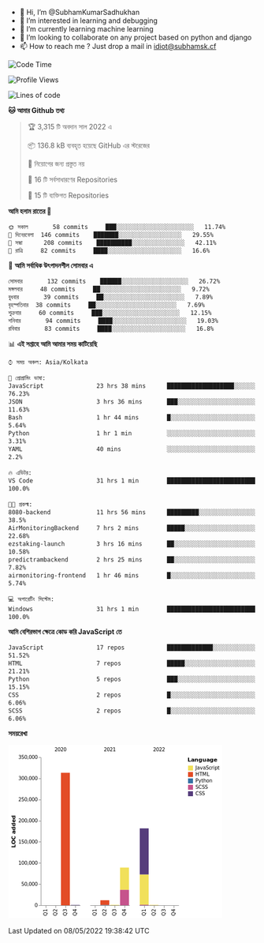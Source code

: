 - 👋 Hi, I’m @SubhamKumarSadhukhan
- 👀 I’m interested in learning and debugging
- 🌱 I’m currently learning machine learning
- 💞️ I’m looking to collaborate on any project based on python and django
- 📫 How to reach me ?
      Just drop a mail in idiot@subhamsk.cf

<!---
SubhamKumarSadhukhan/SubhamKumarSadhukhan is a ✨ special ✨ repository because its `README.md` (this file) appears on your GitHub profile.
You can click the Preview link to take a look at your changes.
--->


<!--START_SECTION:waka-->
![Code Time](http://img.shields.io/badge/Code%20Time-483%20hrs%2049%20mins-blue)

![Profile Views](http://img.shields.io/badge/%E0%A6%AA%E0%A7%8D%E0%A6%B0%E0%A7%8B%E0%A6%AB%E0%A6%BE%E0%A6%87%E0%A6%B2%20%E0%A6%A6%E0%A6%B0%E0%A7%8D%E0%A6%B6%E0%A6%A8-0-blue)

![Lines of code](https://img.shields.io/badge/%E0%A6%B9%E0%A7%8D%E0%A6%AF%E0%A6%BE%E0%A6%B2%E0%A7%8B%20%E0%A6%93%E0%A6%AF%E0%A6%BC%E0%A6%BE%E0%A6%B0%E0%A7%8D%E0%A6%B2%E0%A7%8D%E0%A6%A1%20%E0%A6%A5%E0%A7%87%E0%A6%95%E0%A7%87%20%E0%A6%86%E0%A6%AE%E0%A6%BF%20%E0%A6%B2%E0%A6%BF%E0%A6%96%E0%A7%87%E0%A6%9B%E0%A6%BF-599%20Thousand%20%E0%A6%95%E0%A7%8B%E0%A6%A1%E0%A7%87%E0%A6%B0%20%E0%A6%B2%E0%A6%BE%E0%A6%87%E0%A6%A8-blue)

**🐱 আমার Github তথ্য** 

> 🏆 3,315 টি অবদান সাল 2022 এ
 > 
> 📦 136.8 kB ব্যবহৃত হয়েছে GitHub এর স্টরেজের 
 > 
> 🚫 নিয়োগের জন্য প্রস্তুত নয়
 > 
> 📜 16 টি সর্বসাধারণের Repositories 
 > 
> 🔑 15 টি ব্যক্তিগত Repositories  
 > 
**আমি হলাম রাতের 🦉** 

```text
🌞 সকাল       58 commits     ███░░░░░░░░░░░░░░░░░░░░░░   11.74% 
🌆 দিনেরবেলা  146 commits    ███████░░░░░░░░░░░░░░░░░░   29.55% 
🌃 সন্ধা      208 commits    ██████████░░░░░░░░░░░░░░░   42.11% 
🌙 রাত্রি     82 commits     ████░░░░░░░░░░░░░░░░░░░░░   16.6%

```
📅 **আমি সর্বাধিক উৎপাদনশীল সোমবার এ** 

```text
সোমবার       132 commits    ██████░░░░░░░░░░░░░░░░░░░   26.72% 
মঙ্গলবার     48 commits     ██░░░░░░░░░░░░░░░░░░░░░░░   9.72% 
বুধবার       39 commits     ██░░░░░░░░░░░░░░░░░░░░░░░   7.89% 
বৃহস্পতিবার  38 commits     ██░░░░░░░░░░░░░░░░░░░░░░░   7.69% 
শুক্রবার     60 commits     ███░░░░░░░░░░░░░░░░░░░░░░   12.15% 
শনিবার       94 commits     ████░░░░░░░░░░░░░░░░░░░░░   19.03% 
রবিবার       83 commits     ████░░░░░░░░░░░░░░░░░░░░░   16.8%

```


📊 **এই সপ্তাহে আমি আমার সময় কাটিয়েছি** 

```text
⌚︎ সময় অঞ্চল: Asia/Kolkata

💬 প্রোগ্রামিং ভাষা: 
JavaScript               23 hrs 38 mins      ███████████████████░░░░░░   76.23% 
JSON                     3 hrs 36 mins       ███░░░░░░░░░░░░░░░░░░░░░░   11.63% 
Bash                     1 hr 44 mins        █░░░░░░░░░░░░░░░░░░░░░░░░   5.64% 
Python                   1 hr 1 min          ░░░░░░░░░░░░░░░░░░░░░░░░░   3.31% 
YAML                     40 mins             ░░░░░░░░░░░░░░░░░░░░░░░░░   2.2%

🔥 এডিটর: 
VS Code                  31 hrs 1 min        █████████████████████████   100.0%

🐱‍💻 প্রকল্ম: 
8080-backend             11 hrs 56 mins      █████████░░░░░░░░░░░░░░░░   38.5% 
AirMonitoringBackend     7 hrs 2 mins        █████░░░░░░░░░░░░░░░░░░░░   22.68% 
ezstaking-launch         3 hrs 16 mins       ██░░░░░░░░░░░░░░░░░░░░░░░   10.58% 
predictrambackend        2 hrs 25 mins       ██░░░░░░░░░░░░░░░░░░░░░░░   7.82% 
airmonitoring-frontend   1 hr 46 mins        █░░░░░░░░░░░░░░░░░░░░░░░░   5.74%

💻 অপারেটিং সিস্টেম: 
Windows                  31 hrs 1 min        █████████████████████████   100.0%

```

**আমি বেশিরভাগ ক্ষেত্রে কোড করি JavaScript তে** 

```text
JavaScript               17 repos            █████████████░░░░░░░░░░░░   51.52% 
HTML                     7 repos             █████░░░░░░░░░░░░░░░░░░░░   21.21% 
Python                   5 repos             ███░░░░░░░░░░░░░░░░░░░░░░   15.15% 
CSS                      2 repos             █░░░░░░░░░░░░░░░░░░░░░░░░   6.06% 
SCSS                     2 repos             █░░░░░░░░░░░░░░░░░░░░░░░░   6.06%

```


**সময়রেখা**

![Chart not found](https://raw.githubusercontent.com/SubhamKumarSadhukhan/SubhamKumarSadhukhan/main/charts/bar_graph.png) 


 Last Updated on 08/05/2022 19:38:42 UTC
<!--END_SECTION:waka-->
